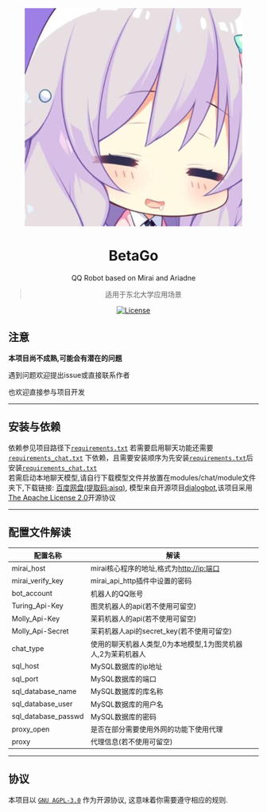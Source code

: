 <div align="center">
<img src=".github/betago.jpg"/>

# BetaGo

QQ Robot based on Mirai and Ariadne

> 适用于东北大学应用场景

<a href="https://github.com/Yastruhank/BetaGo/blob/main/LICENSE"><img alt="License" src="https://img.shields.io/badge/license-APGL--3.0-green"></a>
</div>

## 注意

**本项目尚不成熟,可能会有潜在的问题**

遇到问题欢迎提出issue或直接联系作者

也欢迎直接参与项目开发

--------

## 安装与依赖

依赖参见项目路径下[`requirements.txt`](requirements.txt)
若需要启用聊天功能还需要[`requirements_chat.txt`](requirements_chat.txt)
下依赖，且需要安装顺序为先安装[`requirements.txt`](requirements.txt)后安装[`requirements_chat.txt`](requirements_chat.txt)</br>
若需启动本地聊天模型,请自行下载模型文件并放置在modules/chat/module文件夹下,下载链接:
[百度网盘(提取码:aisq)](https://pan.baidu.com/share/init?surl=1KZ3hU2_a2MtI_StXBUKYw), 模型来自开源项目[dialogbot](https://github.com/shibing624/dialogbot),该项目采用[The Apache License 2.0](https://github.com/shibing624/dialogbot/blob/master/LICENSE)开源协议

--------

## 配置文件解读

| 配置名称 | 解读 |
| --- | --- |
mirai_host | mirai核心程序的地址,格式为<http://ip:端口>
mirai_verify_key | mirai_api_http插件中设置的密码
bot_account | 机器人的QQ账号
Turing_Api-Key | 图灵机器人的api(若不使用可留空)
Molly_Api-Key | 茉莉机器人的api(若不使用可留空)
Molly_Api-Secret | 茉莉机器人api的secret_key(若不使用可留空)
chat_type | 使用的聊天机器人类型,0为本地模型,1为图灵机器人,2为茉莉机器人
sql_host | MySQL数据库的ip地址
sql_port | MySQL数据库的端口
sql_database_name | MySQL数据库的库名称
sql_database_user | MySQL数据库的用户名
sql_database_passwd | MySQL数据库的密码
proxy_open | 是否在部分需要使用外网的功能下使用代理
proxy | 代理信息(若不使用可留空)

-------

## 协议

本项目以 [`GNU AGPL-3.0`](https://choosealicense.com/licenses/agpl-3.0/) 作为开源协议, 这意味着你需要遵守相应的规则.
